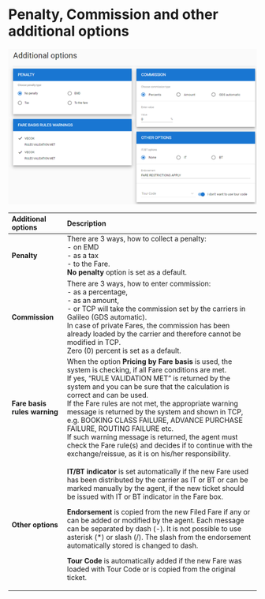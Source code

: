 # Penalty, Commission and other additional options

![](../../../.gitbook/assets/image%20%2845%29.png)

<table>
  <thead>
    <tr>
      <th style="text-align:left">Additional options</th>
      <th style="text-align:left">Description</th>
    </tr>
  </thead>
  <tbody>
    <tr>
      <td style="text-align:left"><b>Penalty</b>
      </td>
      <td style="text-align:left">There are 3 ways, how to collect a penalty:
        <br />- on EMD
        <br />- as a tax
        <br />- to the Fare.
        <br /><b>No penalty</b> option is set as a default.</td>
    </tr>
    <tr>
      <td style="text-align:left"><b>Commission</b>
      </td>
      <td style="text-align:left">There are 3 ways, how to enter commission:
        <br />- as a percentage,
        <br />- as an amount,<b><br /></b>- or TCP will take the commission set by the
        carriers in Galileo (GDS automatic).
        <br />In case of private Fares, the commission has been already loaded by the
        carrier and therefore cannot be modified in TCP.
        <br />Zero (0) percent is set as a default.</td>
    </tr>
    <tr>
      <td style="text-align:left"><b>Fare basis rules warning</b>
      </td>
      <td style="text-align:left">When the option <b>Pricing by Fare basis</b> is used, the system is checking,
        if all Fare conditions are met.
        <br />If yes, &#x201C;RULE VALIDATION MET&#x201D; is returned by the system
        and you can be sure that the calculation is correct and can be used.
        <br
        />If the Fare rules are not met, the appropriate warning message is returned
        by the system and shown in TCP, e.g. BOOKING CLASS FAILURE, ADVANCE PURCHASE
        FAILURE, ROUTING FAILURE etc.
        <br />If such warning message is returned, the agent must check the Fare rule(s)
        and decides if to continue with the exchange/reissue, as it is on his/her
        responsibility.</td>
    </tr>
    <tr>
      <td style="text-align:left"><b>Other options</b>
      </td>
      <td style="text-align:left">
        <p><b>IT/BT indicator</b> is set automatically if the new Fare used has been
          distributed by the carrier as IT or BT or can be marked manually by the
          agent, if the new ticket should be issued with IT or BT indicator in the
          Fare box.</p>
        <p><b>Endorsement</b> is copied from the new Filed Fare if any or can be added
          or modified by the agent. Each message can be separated by dash (-). It
          is not possible to use asterisk (*) or slash (/). The slash from the endorsement
          automatically stored is changed to dash.</p>
        <p><b>Tour Code</b> is automatically added if the new Fare was loaded with
          Tour Code or is copied from the original ticket.</p>
      </td>
    </tr>
  </tbody>
</table>